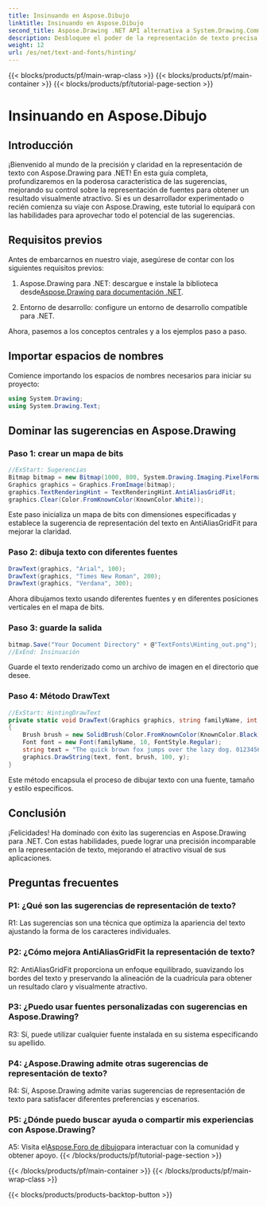 ```yaml
---
title: Insinuando en Aspose.Dibujo
linktitle: Insinuando en Aspose.Dibujo
second_title: Aspose.Drawing .NET API alternativa a System.Drawing.Common
description: Desbloquee el poder de la representación de texto precisa con Aspose.Drawing para .NET. Domina las técnicas de sugerencias para fuentes nítidas.
weight: 12
url: /es/net/text-and-fonts/hinting/
---
```


{{< blocks/products/pf/main-wrap-class >}}
{{< blocks/products/pf/main-container >}}
{{< blocks/products/pf/tutorial-page-section >}}

# Insinuando en Aspose.Dibujo

## Introducción

¡Bienvenido al mundo de la precisión y claridad en la representación de texto con Aspose.Drawing para .NET! En esta guía completa, profundizaremos en la poderosa característica de las sugerencias, mejorando su control sobre la representación de fuentes para obtener un resultado visualmente atractivo. Si es un desarrollador experimentado o recién comienza su viaje con Aspose.Drawing, este tutorial lo equipará con las habilidades para aprovechar todo el potencial de las sugerencias.

## Requisitos previos

Antes de embarcarnos en nuestro viaje, asegúrese de contar con los siguientes requisitos previos:

1.  Aspose.Drawing para .NET: descargue e instale la biblioteca desde[Aspose.Drawing para documentación .NET](https://reference.aspose.com/drawing/net/).

2. Entorno de desarrollo: configure un entorno de desarrollo compatible para .NET.

Ahora, pasemos a los conceptos centrales y a los ejemplos paso a paso.

## Importar espacios de nombres

Comience importando los espacios de nombres necesarios para iniciar su proyecto:

```csharp
using System.Drawing;
using System.Drawing.Text;
```

## Dominar las sugerencias en Aspose.Drawing

### Paso 1: crear un mapa de bits

```csharp
//ExStart: Sugerencias
Bitmap bitmap = new Bitmap(1000, 800, System.Drawing.Imaging.PixelFormat.Format32bppPArgb);
Graphics graphics = Graphics.FromImage(bitmap);
graphics.TextRenderingHint = TextRenderingHint.AntiAliasGridFit;
graphics.Clear(Color.FromKnownColor(KnownColor.White));
```

Este paso inicializa un mapa de bits con dimensiones especificadas y establece la sugerencia de representación del texto en AntiAliasGridFit para mejorar la claridad.

### Paso 2: dibuja texto con diferentes fuentes

```csharp
DrawText(graphics, "Arial", 100);
DrawText(graphics, "Times New Roman", 200);
DrawText(graphics, "Verdana", 300);
```

Ahora dibujamos texto usando diferentes fuentes y en diferentes posiciones verticales en el mapa de bits.

### Paso 3: guarde la salida

```csharp
bitmap.Save("Your Document Directory" + @"TextFonts\Hinting_out.png");
//ExEnd: Insinuación
```

Guarde el texto renderizado como un archivo de imagen en el directorio que desee.

### Paso 4: Método DrawText

```csharp
//ExStart: HintingDrawText
private static void DrawText(Graphics graphics, string familyName, int y)
{
    Brush brush = new SolidBrush(Color.FromKnownColor(KnownColor.Black));
    Font font = new Font(familyName, 10, FontStyle.Regular);
    string text = "The quick brown fox jumps over the lazy dog. 0123456789 ~!@#$%^&*()_+-={}[];':\"<>?/,.\\№`";
    graphics.DrawString(text, font, brush, 100, y);
}
```

Este método encapsula el proceso de dibujar texto con una fuente, tamaño y estilo específicos.

## Conclusión

¡Felicidades! Ha dominado con éxito las sugerencias en Aspose.Drawing para .NET. Con estas habilidades, puede lograr una precisión incomparable en la representación de texto, mejorando el atractivo visual de sus aplicaciones.

## Preguntas frecuentes

### P1: ¿Qué son las sugerencias de representación de texto?

R1: Las sugerencias son una técnica que optimiza la apariencia del texto ajustando la forma de los caracteres individuales.

### P2: ¿Cómo mejora AntiAliasGridFit la representación de texto?

R2: AntiAliasGridFit proporciona un enfoque equilibrado, suavizando los bordes del texto y preservando la alineación de la cuadrícula para obtener un resultado claro y visualmente atractivo.

### P3: ¿Puedo usar fuentes personalizadas con sugerencias en Aspose.Drawing?

R3: Sí, puede utilizar cualquier fuente instalada en su sistema especificando su apellido.

### P4: ¿Aspose.Drawing admite otras sugerencias de representación de texto?

R4: Sí, Aspose.Drawing admite varias sugerencias de representación de texto para satisfacer diferentes preferencias y escenarios.

### P5: ¿Dónde puedo buscar ayuda o compartir mis experiencias con Aspose.Drawing?

 A5: Visita el[Aspose.Foro de dibujo](https://forum.aspose.com/c/diagram/17)para interactuar con la comunidad y obtener apoyo.
{{< /blocks/products/pf/tutorial-page-section >}}

{{< /blocks/products/pf/main-container >}}
{{< /blocks/products/pf/main-wrap-class >}}

{{< blocks/products/products-backtop-button >}}
